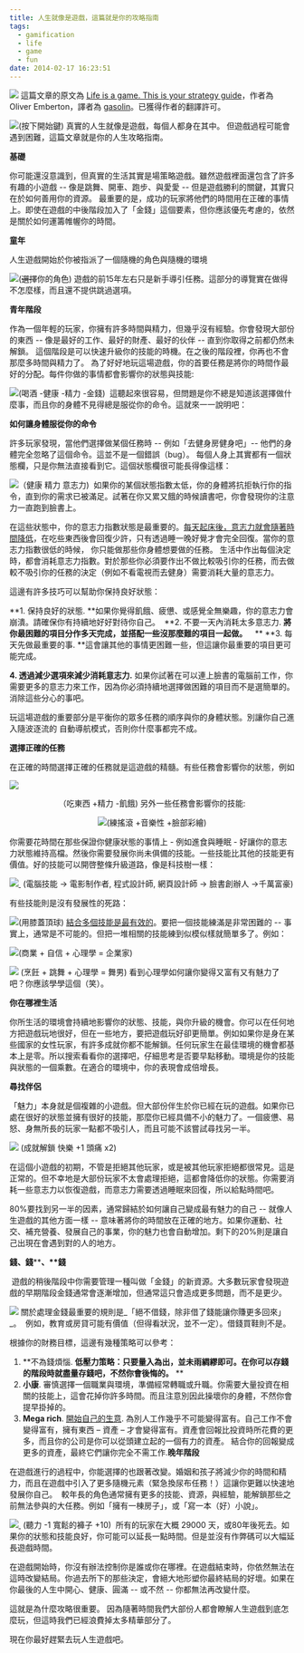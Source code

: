 ```yaml
---
title: 人生就像是遊戲，這篇就是你的攻略指南
tags:
  - gamification
  - life
  - game
  - fun
date: 2014-02-17 16:23:51
---
```


![](http://oliveremberton.com/wp-content/uploads/2014/02/Old-1024x639.png) 這篇文章的原文為 [Life is a game. This is your strategy guide](http://oliveremberton.com/2014/life-is-a-game-this-is-your-strategy-guide/)，作者為 Oliver Emberton，譯者為 [gasolin](http://blog.gasolin.idv.tw/2014/02/blog-post.html)。已獲得作者的翻譯許可。

[![](http://oliveremberton.com/wp-content/uploads/2014/02/Cover-shallow-1024x626.png)](http://oliveremberton.com/wp-content/uploads/2014/02/Cover-shallow-1024x626.png)(按下開始鍵) </div>
真實的人生就像是遊戲，每個人都身在其中。 但遊戲過程可能會遇到困難，這篇文章就是你的人生攻略指南。

**基礎**

你可能還沒意識到，但真實的生活其實是場策略遊戲。雖然遊戲裡面還包含了許多有趣的小遊戲 -- 像是跳舞、開車、跑步、與愛愛 -- 但是遊戲勝利的關鍵，其實只在於如何善用你的資源。
最重要的是，成功的玩家將他們的時間用在正確的事情上。即使在遊戲的中後階段加入了「金錢」這個要素，但你應該優先考慮的，依然是關於如何運籌帷幄你的時間。

**童年**

人生遊戲開始於你被指派了一個隨機的角色與隨機的環境

[![](http://oliveremberton.com/wp-content/uploads/2014/02/Select-your-character.png)](http://oliveremberton.com/wp-content/uploads/2014/02/Select-your-character.png)(~~選擇~~你的角色)
遊戲的前15年左右只是新手導引任務。這部分的導覽實在做得不怎麼樣，而且還不提供跳過選項。

**青年階段**

作為一個年輕的玩家，你擁有許多時間與精力，但幾乎沒有經驗。你會發現大部份的東西 -- 像是最好的工作、最好的財產、最好的伙伴 -- 直到你取得之前都仍然未解鎖。
這個階段是可以快速升級你的技能的時機。在之後的階段裡，你再也不會那麼多時間與精力了。
為了好好地玩這場遊戲，你的首要任務是將你的時間作最好的分配。每件你做的事情都會影響你的狀態與技能:

[![](http://oliveremberton.com/wp-content/uploads/2014/02/Drink-vs-code-1024x684.png)](http://oliveremberton.com/wp-content/uploads/2014/02/Drink-vs-code-1024x684.png)(喝酒 -健康 -精力 -金錢)&nbsp;
這聽起來很容易，但問題是你不總是知道該選擇做什麼事，而且你的身體不見得總是服從你的命令。這就來一一說明吧：

**如何讓身體服從你的命令**

許多玩家發現，當他們選擇做某個任務時 -- 例如「去健身房健身吧」-- 他們的身體完全忽略了這個命令。這並不是一個錯誤（bug）。 每個人身上其實都有一個狀態欄，只是你無法直接看到它。這個狀態欄很可能長得像這樣：

[![](http://oliveremberton.com/wp-content/uploads/2014/02/State.png)](http://oliveremberton.com/wp-content/uploads/2014/02/State.png)（健康 精力 意志力)&nbsp;
如果你的某個狀態指數太低，你的身體將抗拒執行你的指令，直到你的需求已被滿足。試著在你又累又餓的時候讀書吧，你會發現你的注意力一直跑到臉書上。

在這些狀態中，你的意志力指數狀態是最重要的。[每天起床後，意志力就會隨著時間降低](http://en.wikipedia.org/wiki/Ego_depletion)，在吃些東西後會回復少許，只有透過睡一晚好覺才會完全回復。當你的意志力指數很低的時候，
你只能做那些你身體想要做的任務。
生活中作出每個決定時，都會消耗意志力指數。對於那些你必須要作出不做比較吸引你的任務，而去做較不吸引你的任務的決定（例如不看電視而去健身）需要消耗大量的意志力。

這邊有許多技巧可以幫助你保持良好狀態： 

**1\. 保持良好的狀態. **如果你覺得飢餓、疲憊、或感覺全無樂趣，你的意志力會崩潰。請確保你有持續地好好對待你自己。
&nbsp;**2\. 不要一天內消耗太多意志力. **將你最困難的項目分作多天完成，並搭配一些沒那麼難的項目一起做。
&nbsp;&nbsp;** **
**3\. 每天先做最重要的事. **這會讓其他的事情更困難一些，但這讓你最重要的項目更可能完成。

**4\. 透過減少選項來減少消耗意志力.** 如果你試著在可以連上臉書的電腦前工作，你需要更多的意志力來工作，因為你必須持續地選擇做困難的項目而不是選簡單的。消除這些分心的事吧。

玩這場遊戲的重要部分是平衡你的眾多任務的順序與你的身體狀態。別讓你自己進入隨波逐流的
自動導航模式，否則你什麼事都完不成。

**選擇正確的任務**

在正確的時間選擇正確的任務就是這遊戲的精髓。有些任務會影響你的狀態，例如

[![](http://oliveremberton.com/wp-content/uploads/2014/02/Eating-1024x634.png)](http://oliveremberton.com/wp-content/uploads/2014/02/Eating-1024x634.png)</div><div style="text-align: center;">（吃東西 +精力 -飢餓)
另外一些任務會影響你的技能:

[![](http://oliveremberton.com/wp-content/uploads/2014/02/Rocking-1024x634.png)](http://oliveremberton.com/wp-content/uploads/2014/02/Rocking-1024x634.png)(練搖滾 +音樂性 +臉部彩繪)</div>
你需要花時間在那些保證你健康狀態的事情上 - 例如進食與睡眠 - 好讓你的意志力狀態維持高檔。然後你需要發展你尚未俱備的技能。一些技能比其他的技能更有價值。好的技能可以開啓整條升級道路，像是科技樹一樣：

[![](http://oliveremberton.com/wp-content/uploads/2014/02/Skills.png)&nbsp;](http://oliveremberton.com/wp-content/uploads/2014/02/Skills.png) (電腦技能 -&gt; 電影制作者, 程式設計師, 網頁設計師 -&gt; 臉書創辦人 -&gt;千萬富豪) 

有些技能則是沒有發展性的死路：

[![](http://oliveremberton.com/wp-content/uploads/2014/02/Dead-skills.png)](http://oliveremberton.com/wp-content/uploads/2014/02/Dead-skills.png)(用膝蓋頂球)
[結合多個技能是最有效的](http://oliveremberton.com/2013/how-to-succeed-when-you-have-no-special-skills/)。要把一個技能練滿是非常困難的 -- 事實上，通常是不可能的。但把一堆相關的技能練到似模似樣就簡單多了。例如：

[![](http://oliveremberton.com/wp-content/uploads/2014/02/Entrepreneur.png)](http://oliveremberton.com/wp-content/uploads/2014/02/Entrepreneur.png)(商業 + 自信 + 心理學 = 企業家)[](http://oliveremberton.com/2013/how-to-succeed-when-you-have-no-special-skills/)

[![](http://oliveremberton.com/wp-content/uploads/2014/02/Ladies-magnet.png)](http://oliveremberton.com/wp-content/uploads/2014/02/Ladies-magnet.png) (烹飪 + 跳舞&nbsp;+ 心理學 = 舞男)[](http://oliveremberton.com/2013/how-to-succeed-when-you-have-no-special-skills/)
看到心理學如何讓你變得又富有又有魅力了吧？你應該學學這個（笑）。

**你在哪裡生活**

你所生活的環境會持續地影響你的狀態、技能，與你升級的機會。你可以在任何地方把遊戲玩地很好，但在一些地方，要把遊戲玩好卻更簡單。例如如果你是身在某些國家的女性玩家，有許多成就你都不能解鎖。任何玩家生在最佳環境的機會都基本上是零。所以搜索看看你的選擇吧，仔細思考是否要早點移動。環境是你的技能與狀態的一個乘數。在適合的環境中，你的表現會成倍增長。

**尋找伴侶**

「魅力」本身就是個複雜的小遊戲。但大部份伴生於你已經在玩的遊戲。如果你已處在很好的狀態並擁有很好的技能，那麼你已經具備不小的魅力了。一個疲憊、易怒、身無所長的玩家一點都不吸引人，而且可能不該嘗試尋找另一半。

[![](http://oliveremberton.com/wp-content/uploads/2014/02/Marriage-1024x589.png)](http://oliveremberton.com/wp-content/uploads/2014/02/Marriage-1024x589.png) (成就解鎖 快樂 +1 頭痛 x2)

在這個小遊戲的初期，不管是拒絕其他玩家，或是被其他玩家拒絕都很常見。這是正常的。但不幸地是大部份玩家不太會處理拒絕，這都會降低你的狀態。你需要消耗一些意志力以恢復遊戲，而意志力需要透過睡眠來回復，所以給點時間吧。

80%要找到另一半的因素，通常歸結於如何讓自己變成最有魅力的自己 -- 就像人生遊戲的其他方面一樣 -- 意味著將你的時間放在正確的地方。如果你運動、社交、補充營養、發展自己的事業，你的魅力也會自動增加。剩下的20%則是讓自己出現在會遇到對的人的地方。

**錢、錢****<b>、**錢</b>

&nbsp;遊戲的稍後階段中你需要管理一種叫做「金錢」的新資源。大多數玩家會發現遊戲的早期階段金錢通常會逐漸增加，但通常這只會造成更多問題，而不是更少。

[![](http://oliveremberton.com/wp-content/uploads/2014/02/Money-2.png)](http://oliveremberton.com/wp-content/uploads/2014/02/Money-2.png)
關於處理金錢最重要的規則是_「絕不借錢，除非借了錢能讓你賺更多回來」_。
&nbsp;例如，教育或房貸可能有價值（但得看狀況，並不一定）。借錢買鞋則不是。

根據你的財務目標，這邊有幾種策略可以參考： 

1.  **不為錢煩惱. **低壓力策略：只要量入為出，並未雨綢繆即可。在你可以存錢的階段時就盡量存錢吧，不然你會後悔的。** **
2.  **小康**. 審慎選擇一個職業與環境，準備經常轉職或升職。你需要大量投資在相關的技能上，這會花掉你許多時間。而且注意別因此操壞你的身體，不然你會提早掛掉的。
3.  **Mega rich**. [開始自己的生意](http://oliveremberton.com/2013/how-to-become-an-entrepreneur/).  為別人工作幾乎不可能變得富有。自己工作不會變得富有，擁有東西 – 資產 – 才會變得富有。資產會回報比投資時所花費的更多，而且你的公司是你可以從頭建立起的一個有力的資產。 結合你的回報變成更多的資產，最終它們讓你完全不需工作.**晚年階段**

在遊戲進行的過程中，你能選擇的也跟著改變。婚姻和孩子將減少你的時間和精力，而且在遊戲中引入了更多隨機元素（緊急換尿布任務！）這讓你更難以快速地發展你自己。
&nbsp;較年長的角色通常擁有更多的技能、資源，與經驗，能解鎖那些之前無法參與的大任務。例如「擁有一棟房子」，或「寫一本（好）小說」。

[![](http://oliveremberton.com/wp-content/uploads/2014/02/Old-1024x639.png)&nbsp;](http://oliveremberton.com/wp-content/uploads/2014/02/Old-1024x639.png) (聽力 -1 寬鬆的褲子 +10)&nbsp;
所有的玩家在大概 29000 天，或80年後死去。如果你的狀態和技能良好，你可能可以延長一點時間。但是並沒有作弊碼可以大幅延長遊戲時間。

在遊戲開始時，你沒有辦法控制你是誰或你在哪裡。在遊戲結束時，你依然無法在這時改變結局。你過去所下的那些決定，會絕大地形塑你最終結局的好壞。如果在你最後的人生中開心、健康、圓滿 -- 或不然 -- 你都無法再改變什麼。

這就是為什麼攻略很重要。 因為隨著時間我們大部份人都會瞭解人生遊戲到底怎麼玩，但這時我們已經浪費掉太多精華部分了。

現在你最好趕緊去玩人生遊戲吧。
